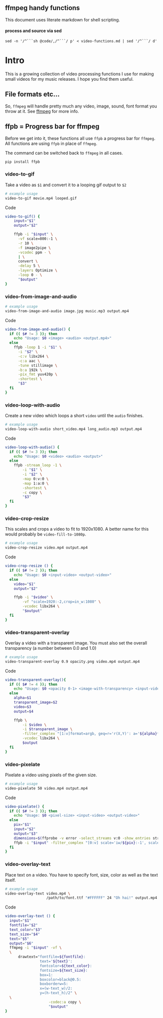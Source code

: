 ## ffmpeg handy functions

This document uses literate markdown for shell scripting.

#### process and source via sed

```
sed -n '/^```sh @code/,/^```/ p' < video-functions.md | sed '/^```/ d'
```

# Intro

This is a growing collection of video processing functions I use for making
small videos for my music releases. I hope you find them useful.

## File formats etc...

So, `ffmpeg` will handle pretty much any video, image, sound, font format you
throw at it. See [ffmpeg](https://ffmpeg.org) for more info.

## ffpb = Progress bar for ffmpeg

Before we get into it, these functions all use `ffpb` a progress bar for
`ffmpeg`. All functions are using `ffpb` in place of `ffmpeg`.

The command can be switched back to `ffmpeg` in all cases.


```sh !
pip install ffpb
```

### video-to-gif

Take a video as `$1` and convert it to a looping gif output to `$2`

```sh !
# example usage
video-to-gif movie.mp4 looped.gif
```

Code

```sh @code
video-to-gif() {
    input="$1"
    output="$2"

    ffpb -i "$input" \
      -vf scale=800:-1 \
      -r 10 \
      -f image2pipe \
      -vcodec ppm - \
      | \
      convert \
      -delay 5 \
      -layers Optimize \
      -loop 0 - \
      "$output"
}
```

### video-from-image-and-audio

```sh !
# example usage
video-from-image-and-audio image.jpg music.mp3 output.mp4
```

Code

```sh @code
video-from-image-and-audio() {
  if (( $# != 3 )); then
    echo "Usage: $0 <image> <audio> <output.mp4>"
  else
    ffpb -loop 1 -i "$1" \
      -i "$2" \
      -c:v libx264 \
      -c:a aac \
      -tune stillimage \
      -b:a 192k \
      -pix_fmt yuv420p \
      -shortest \
      "$3"
  fi
}
```

### video-loop-with-audio

Create a new video which loops a short `video` until the `audio` finishes.

```sh !
# example usage
video-loop-with-audio short_video.mp4 long_audio.mp3 output.mp4
```

Code 

```sh @code
video-loop-with-audio() {
  if (( $# != 3 )); then
    echo "Usage: $0 <video> <audio> <output>"
  else
    ffpb -stream_loop -1 \
        -i "$1" \
        -i "$2" \
        -map 0:v:0 \
        -map 1:a:0 \
        -shortest \
        -c copy \
        "$3"
  fi
}
```

### video-crop-resize

This scales and crops a video to fit to 1920x1080. A better name for this would
probably be `video-fill-to-1080p`.

```sh !
# example usage
video-crop-resize video.mp4 output.mp4
```

Code

```sh @code
video-crop-resize () {
  if (( $# != 2 )); then
    echo "Usage: $0 <input-video> <output-video>"
  else
    video="$1"
    output="$2"

    ffpb -i "$video" \
        -vf "scale=1920:-2,crop=in_w:1080" \
        -vcodec libx264 \
        "$output"
  fi
}
```

### video-transparent-overlay

Overlay a video with a transparent image. You must also set the overall
transparency (a number between 0.0 and 1.0)

```sh !
# example usage
video-transparent-overlay 0.9 opacity.png video.mp4 output.mp4
```

Code

```sh @code
video-transparent-overlay(){
  if (( $# != 4 )); then
    echo "Usage: $0 <opacity 0-1> <image-with-transparency> <input-video> <output-video>"
  else
    alpha=$1
    transparent_image=$2
    video=$3
    output=$4

    ffpb \
        -i $video \
        -i $transparent_image \
        -filter_complex "[1:v]format=argb, geq=r='r(X,Y)': a='${alpha}*alpha(X,Y)'[zork]; [0:v][zork]overlay" \
        -vcodec libx264 \
        $output
  fi
}
```

### video-pixelate

Pixelate a video using pixels of the given size.

```sh !
# example usage
video-pixelate 50 video.mp4 output.mp4
```

Code

```sh @code
video-pixelate() {
  if (( $# != 3 )); then
    echo "Usage: $0 <pixel-size> <input-video> <output-video>"
  else
    pix="$1"
    input="$2"
    output="$3"
    dimensions=$(ffprobe -v error -select_streams v:0 -show_entries stream=width,height -of "csv=p=0:s=\:" "$input")
    ffpb -i "$input" -filter_complex "[0:v] scale='iw/${pix}:-1', scale='${dimensions}:flags=neighbor'" "$output"
  fi
}
```

### video-overlay-text

Place text on a video. You have to specify font, size, color as well as the text
itself.

```sh !
# example usage
video-overlay-text video.mp4 \
                   /path/to/font.ttf "#FFFFFF" 24 "Oh hai!" output.mp4
```

Code

```sh @code
video-overlay-text () {
  input="$1"
  fontfile="$2"
  text_color="$3"
  text_size="$4"
  text="$5"
  output="$6"
  ffmpeg -i "$input" -vf \
  \
      drawtext="fontfile=${fontfile}:
                text='${text}':
                fontcolor=${text_color}:
                fontsize=${text_size}:
                box=1:
                boxcolor=black@0.5:
                boxborderw=5:
                x=(w-text_w)/2:
                y=(h-text_h)/2" \
  \
                    -codec:a copy \
                    "$output"
}
```
